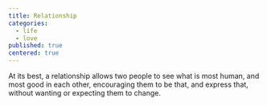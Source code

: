 ```yaml
---
title: Relationship
categories:
  - life
  - love
published: true
centered: true
---
```

At its best,
a relationship
allows two people
to see
what is
most human,
and most good
in each other,
encouraging them
to be that,
and express that,
without wanting
or expecting
them to change.
